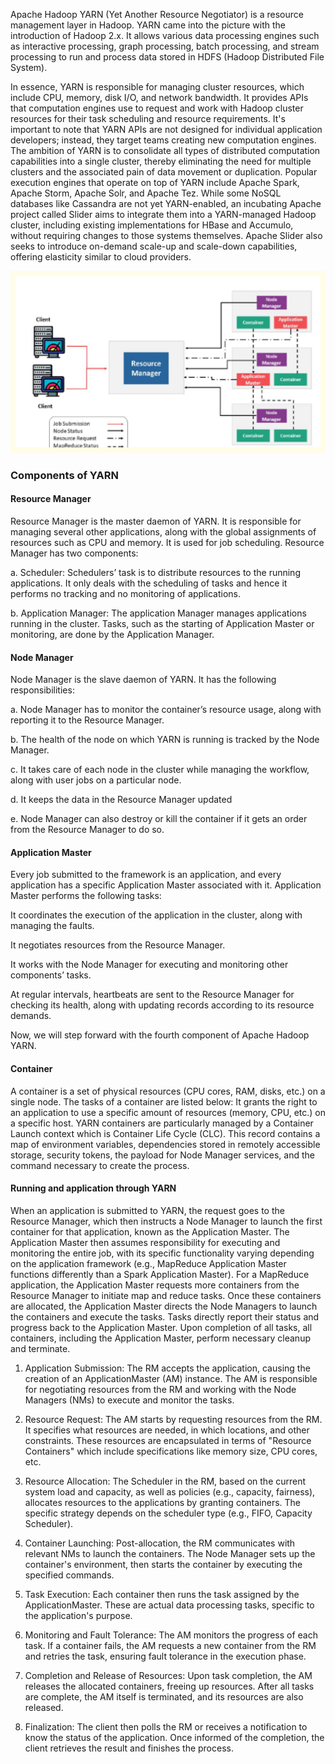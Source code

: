 Apache Hadoop YARN (Yet Another Resource Negotiator) is a resource management layer in Hadoop. YARN came into the picture with the introduction of Hadoop 2.x. It allows various data processing engines such as interactive processing, graph processing, batch processing, and stream processing to run and process data stored in HDFS (Hadoop Distributed File System).

In essence, YARN is responsible for managing cluster resources, which include CPU, memory, disk I/O, and network bandwidth. It provides APIs that computation engines use to request and work with Hadoop cluster resources for their task scheduling and resource requirements. It's important to note that YARN APIs are not designed for individual application developers; instead, they target teams creating new computation engines. The ambition of YARN is to consolidate all types of distributed computation capabilities into a single cluster, thereby eliminating the need for multiple clusters and the associated pain of data movement or duplication. Popular execution engines that operate on top of YARN include Apache Spark, Apache Storm, Apache Solr, and Apache Tez. While some NoSQL databases like Cassandra are not yet YARN-enabled, an incubating Apache project called Slider aims to integrate them into a YARN-managed Hadoop cluster, including existing implementations for HBase and Accumulo, without requiring changes to those systems themselves. Apache Slider also seeks to introduce on-demand scale-up and scale-down capabilities, offering elasticity similar to cloud providers.

![Steps](yarn.svg)

### Components of YARN

#### Resource Manager 
Resource Manager is the master daemon of YARN. It is responsible for managing several other applications, along with the global assignments of resources such as CPU and memory. It is used for job scheduling. Resource Manager has two components:

a. Scheduler: Schedulers’ task is to distribute resources to the running applications. It only deals with the scheduling of tasks and hence it performs no tracking and no monitoring of applications.

b. Application Manager: The application Manager manages applications running in the cluster. Tasks, such as the starting of Application Master or monitoring, are done by the Application Manager.

#### Node Manager
Node Manager is the slave daemon of YARN. It has the following responsibilities:

a. Node Manager has to monitor the container’s resource usage, along with reporting it to the Resource Manager.

b. The health of the node on which YARN is running is tracked by the Node Manager.

c. It takes care of each node in the cluster while managing the workflow, along with user jobs on a particular node.

d. It keeps the data in the Resource Manager updated

e. Node Manager can also destroy or kill the container if it gets an order from the Resource Manager to do so.

#### Application Master
Every job submitted to the framework is an application, and every application has a specific Application Master associated with it. Application Master performs the following tasks:

It coordinates the execution of the application in the cluster, along with managing the faults.

It negotiates resources from the Resource Manager.

It works with the Node Manager for executing and monitoring other components’ tasks.

At regular intervals, heartbeats are sent to the Resource Manager for checking its health, along with updating records according to its resource demands.

Now, we will step forward with the fourth component of Apache Hadoop YARN.

#### Container
A container is a set of physical resources (CPU cores, RAM, disks, etc.) on a single node. The tasks of a container are listed below:
   It grants the right to an application to use a specific amount of resources (memory, CPU, etc.) on a specific host.
   YARN containers are particularly managed by a Container Launch context which is Container Life Cycle
   (CLC). This record contains a map of environment variables, dependencies stored in remotely accessible storage, security tokens, the payload for Node Manager services, and the command necessary to create the process.


#### Running and application through YARN


When an application is submitted to YARN, the request goes to the Resource Manager, which then instructs a Node Manager to launch the first container for that application, known as the Application Master. The Application Master then assumes responsibility for executing and monitoring the entire job, with its specific functionality varying depending on the application framework (e.g., MapReduce Application Master functions differently than a Spark Application Master). For a MapReduce application, the Application Master requests more containers from the Resource Manager to initiate map and reduce tasks. Once these containers are allocated, the Application Master directs the Node Managers to launch the containers and execute the tasks. Tasks directly report their status and progress back to the Application Master. Upon completion of all tasks, all containers, including the Application Master, perform necessary cleanup and terminate.


1.	Application Submission: The RM accepts the application, causing the creation of an ApplicationMaster (AM) instance. The AM is responsible for negotiating resources from the RM and working with the Node Managers (NMs) to execute and monitor the tasks.

2.	Resource Request: The AM starts by requesting resources from the RM. It specifies what resources are needed, in which locations, and other constraints. These resources are encapsulated in terms of "Resource Containers" which include specifications like memory size, CPU cores, etc.

3.	Resource Allocation: The Scheduler in the RM, based on the current system load and capacity, as well as policies (e.g., capacity, fairness), allocates resources to the applications by granting containers. The specific strategy depends on the scheduler type (e.g., FIFO, Capacity Scheduler).

4.	Container Launching: Post-allocation, the RM communicates with relevant NMs to launch the containers. The Node Manager sets up the container's environment, then starts the container by executing the specified commands.

5.	Task Execution: Each container then runs the task assigned by the ApplicationMaster. These are actual data processing tasks, specific to the application's purpose.

6.	Monitoring and Fault Tolerance: The AM monitors the progress of each task. If a container fails, the AM requests a new container from the RM and retries the task, ensuring fault tolerance in the execution phase.

7.	Completion and Release of Resources: Upon task completion, the AM releases the allocated containers, freeing up resources. After all tasks are complete, the AM itself is terminated, and its resources are also released.

8.	Finalization: The client then polls the RM or receives a notification to know the status of the application. Once informed of the completion, the client retrieves the result and finishes the process.